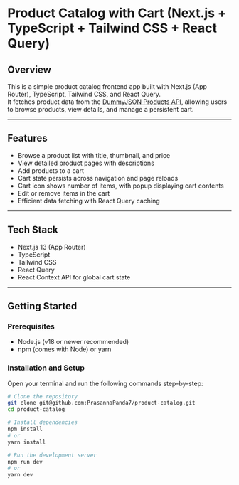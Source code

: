 # Product Catalog with Cart (Next.js + TypeScript + Tailwind CSS + React Query)

## Overview

This is a simple product catalog frontend app built with Next.js (App Router), TypeScript, Tailwind CSS, and React Query.  
It fetches product data from the [DummyJSON Products API](https://dummyjson.com/products), allowing users to browse products, view details, and manage a persistent cart.

---

## Features

- Browse a product list with title, thumbnail, and price
- View detailed product pages with descriptions
- Add products to a cart
- Cart state persists across navigation and page reloads
- Cart icon shows number of items, with popup displaying cart contents
- Edit or remove items in the cart
- Efficient data fetching with React Query caching

---

## Tech Stack

- Next.js 13 (App Router)
- TypeScript
- Tailwind CSS
- React Query
- React Context API for global cart state

---

## Getting Started

### Prerequisites

- Node.js (v18 or newer recommended)
- npm (comes with Node) or yarn

### Installation and Setup

Open your terminal and run the following commands step-by-step:

```bash
# Clone the repository
git clone git@github.com:PrasannaPanda7/product-catalog.git
cd product-catalog

# Install dependencies
npm install
# or
yarn install

# Run the development server
npm run dev
# or
yarn dev
```
